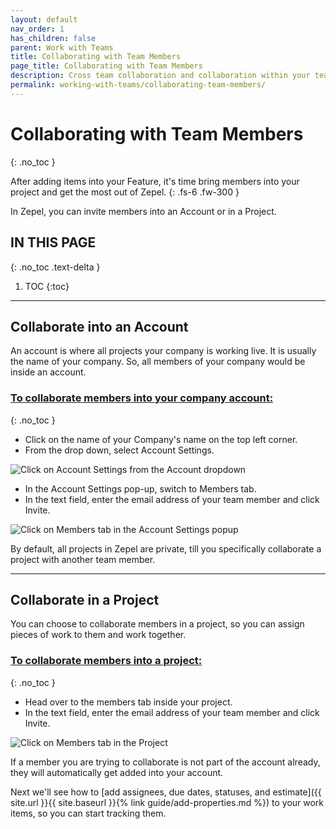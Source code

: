 ```yaml
---
layout: default
nav_order: 1
has_children: false
parent: Work with Teams
title: Collaborating with Team Members
page_title: Collaborating with Team Members
description: Cross team collaboration and collaboration within your team is simple and effortless. See how you can collaborate with members into an account or into your project using Zepel.
permalink: working-with-teams/collaborating-team-members/
---
```

# Collaborating with Team Members
{: .no_toc }

After adding items into your Feature, it's time bring members into your project and get the most out of Zepel.
{: .fs-6 .fw-300 }

In Zepel, you can invite members into an Account or in a Project.

## IN THIS PAGE
{: .no_toc .text-delta }

1. TOC
{:toc}

---

## Collaborate into an Account

An account is where all projects your company is working live. It is usually the name of your company. So, all members of your company would be inside an account.

### <u>To collaborate members into your company account:</u>
{: .no_toc }
- Click on the name of your Company's name on the top left corner.
- From the drop down, select Account Settings.

![Click on Account Settings from the Account dropdown](/guide/assets/uploads/zepel-account-settings.png "Account Settings")

- In the Account Settings pop-up, switch to Members tab.
- In the text field, enter the email address of your team member and click Invite.

![Click on Members tab in the Account Settings popup](/guide/assets/uploads/zepel-members-tab.png "Account Members Tab")

By default, all projects in Zepel are private, till you specifically collaborate a project with another team member.

---

## Collaborate in a Project

You can choose to collaborate members in a project, so you can assign pieces of work to them and work together.

### <u>To collaborate members into a project:</u>
{: .no_toc }
- Head over to the members tab inside your project.
- In the text field, enter the email address of your team member and click Invite.

![Click on Members tab in the Project](/guide/assets/uploads/zepel-project-members.png "Project Members Tab")

If a member you are trying to collaborate is not part of the account already, they will automatically get added into your account.

Next we'll see how to [add assignees, due dates, statuses, and estimate]({{ site.url }}{{ site.baseurl }}{% link guide/add-properties.md %}) to your work items, so you can start tracking them.